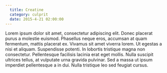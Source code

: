```yaml
---
  title: Creatine
  category: culprit
  date: 2015-4-21 02:00:00
---
```

Lorem ipsum dolor sit amet, consectetur adipiscing elit. Donec placerat purus a molestie euismod. Phasellus neque eros, accumsan at quam fermentum, mattis placerat ex. Vivamus sit amet viverra lorem. Ut egestas a nisi et aliquam. Suspendisse potenti. In lobortis tristique magna non consectetur. Pellentesque facilisis lacinia erat eget mollis. Nulla suscipit ultrices tellus, at vulputate urna gravida pulvinar. Sed a massa ut ipsum imperdiet pellentesque a in dui. Nulla tristique leo sed feugiat cursus. 
